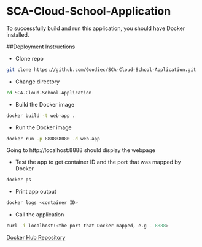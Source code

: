 # SCA-Cloud-School-Application

To successfully build and run this application, you should have Docker installed.

##Deployment Instructions

- Clone repo
```sh
git clone https://github.com/Goodiec/SCA-Cloud-School-Application.git
```

- Change directory
```sh
cd SCA-Cloud-School-Application
```

- Build the Docker image
```sh
docker build -t web-app .
```

- Run the Docker image
```sh
docker run -p 8888:8080 -d web-app 
```
Going to http://localhost:8888 should display the webpage

- Test the app to get container ID and the port that was mapped by Docker
```sh
docker ps
```

- Print app output
```sh
docker logs <container ID>
```

- Call the application
```sh
curl -i localhost:<the port that Docker mapped, e.g - 8888>
```

[Docker Hub Repository](https://hub.docker.com/u/goodiec)